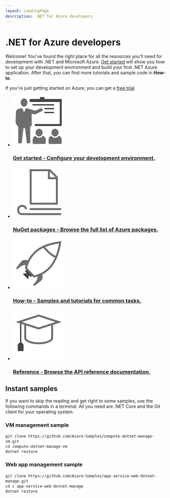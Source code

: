 ```yaml
---
layout: LandingPage
description: .NET for Azure developers
---
```


# .NET for Azure developers

Welcome!  You've found the right place for all the resources you'll need for development with .NET and Microsoft Azure.  [Get started](get-started.md) will show you how to set up your development environment and build your first .NET Azure application.  After that, you can find more tutorials and sample code in **How-to**.

If you're just getting started on Azure, you can get a [free trial](https://azure.microsoft.com/free/).

<ul class="panelContent cardsFTitle">
    <li>
        <a href="./get-started">
        <div class="cardSize">
            <div class="cardPadding">
                <div class="card">
                    <div class="cardImageOuter">
                        <div class="cardImage">
                            <img src="media/index/get-started.svg" alt="" />
                        </div>
                    </div>
                    <div class="cardText">
                        <h3>Get started - Configure your development environment.</h3>
                    </div>
                </div>
            </div>
        </div>
        </a>
    </li>
    <li>
        <a href="#">
        <div class="cardSize">
            <div class="cardPadding">
                <div class="card">
                    <div class="cardImageOuter">
                        <div class="cardImage">
                            <img src="media/index/article.svg" alt="" />
                        </div>
                    </div>
                    <div class="cardText">
                        <h3>NuGet packages - Browse the full list of Azure packages.</h3>
                    </div>
                </div>
            </div>
        </div>
        </a>
    </li>
    <li>
        <a href="#">
        <div class="cardSize">
            <div class="cardPadding">
                <div class="card">
                    <div class="cardImageOuter">
                        <div class="cardImage">
                            <img src="media/index/deploy.svg" alt="" />
                        </div>
                    </div>
                    <div class="cardText">
                        <h3>How-to - Samples and tutorials for common tasks.</h3>
                    </div>
                </div>
            </div>
        </div>
        </a>
    </li>
    <li>
        <a href="#">
        <div class="cardSize">
            <div class="cardPadding">
                <div class="card">
                    <div class="cardImageOuter">
                        <div class="cardImage">
                            <img src="media/index/tutorial.svg" alt="" />
                        </div>
                    </div>
                    <div class="cardText">
                        <h3>Reference - Browse the API reference documentation.</h3>
                    </div>
                </div>
            </div>
        </div>
        </a>
    </li>
</ul>

## Instant samples

If you want to skip the reading and get right to some samples, use the following commands in a terminal. All you need are .NET Core and the Git client for your operating system.

### VM management sample
```text
git clone https://github.com/Azure-Samples/compute-dotnet-manage-vm.git
cd compute-dotnet-manage-vm
dotnet restore
```

### Web app management sample
```text
git clone https://github.com/Azure-Samples/app-service-web-dotnet-manage.git
cd c app-service-web-dotnet-manage
dotnet restore
```


